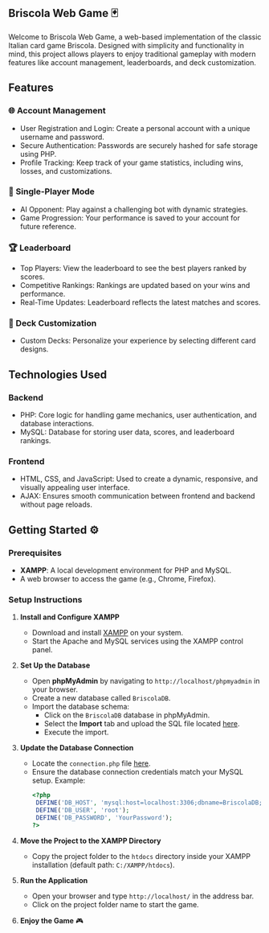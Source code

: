 ## Briscola Web Game 🃏
Welcome to Briscola Web Game, a web-based implementation of the classic Italian card game Briscola. Designed with simplicity and functionality in mind, this project allows players to enjoy traditional gameplay with modern features like account management, leaderboards, and deck customization.

## Features
### 🌐 Account Management
- User Registration and Login: Create a personal account with a unique username and password.
- Secure Authentication: Passwords are securely hashed for safe storage using PHP.
- Profile Tracking: Keep track of your game statistics, including wins, losses, and customizations.
### 🤖 Single-Player Mode
- AI Opponent: Play against a challenging bot with dynamic strategies.
- Game Progression: Your performance is saved to your account for future reference.
### 🏆 Leaderboard
- Top Players: View the leaderboard to see the best players ranked by scores.
- Competitive Rankings: Rankings are updated based on your wins and performance.
- Real-Time Updates: Leaderboard reflects the latest matches and scores.
### 🎨 Deck Customization
- Custom Decks: Personalize your experience by selecting different card designs.
## Technologies Used
### Backend
- PHP: Core logic for handling game mechanics, user authentication, and database interactions.
- MySQL: Database for storing user data, scores, and leaderboard rankings.
### Frontend
- HTML, CSS, and JavaScript: Used to create a dynamic, responsive, and visually appealing user interface.
- AJAX: Ensures smooth communication between frontend and backend without page reloads.
## Getting Started ⚙

### Prerequisites
- **XAMPP**: A local development environment for PHP and MySQL.
- A web browser to access the game (e.g., Chrome, Firefox).

### Setup Instructions

1. **Install and Configure XAMPP**  
   - Download and install [XAMPP](https://www.apachefriends.org/index.html) on your system.  
   - Start the Apache and MySQL services using the XAMPP control panel.  

2. **Set Up the Database**  
   - Open **phpMyAdmin** by navigating to `http://localhost/phpmyadmin` in your browser.  
   - Create a new database called `BriscolaDB`.  
   - Import the database schema:  
     - Click on the `BriscolaDB` database in phpMyAdmin.  
     - Select the **Import** tab and upload the SQL file located [here](https://github.com/LeBonWskii/Briscola-WebCardGame/blob/main/sql/BriscolaDB.sql).  
     - Execute the import.

3. **Update the Database Connection**  
   - Locate the `connection.php` file [here](https://github.com/LeBonWskii/Briscola-WebCardGame/blob/main/php/connection.php).  
   - Ensure the database connection credentials match your MySQL setup. Example:
     ```php
     <?php
      DEFINE('DB_HOST', 'mysql:host=localhost:3306;dbname=BriscolaDB;charset=utf8');
      DEFINE('DB_USER', 'root');
      DEFINE('DB_PASSWORD', 'YourPassword');
     ?>
     ```

4. **Move the Project to the XAMPP Directory**  
   - Copy the project folder to the `htdocs` directory inside your XAMPP installation (default path: `C:/XAMPP/htdocs`).

5. **Run the Application**  
   - Open your browser and type `http://localhost/` in the address bar.  
   - Click on the project folder name to start the game.

6. **Enjoy the Game** 🎮  

